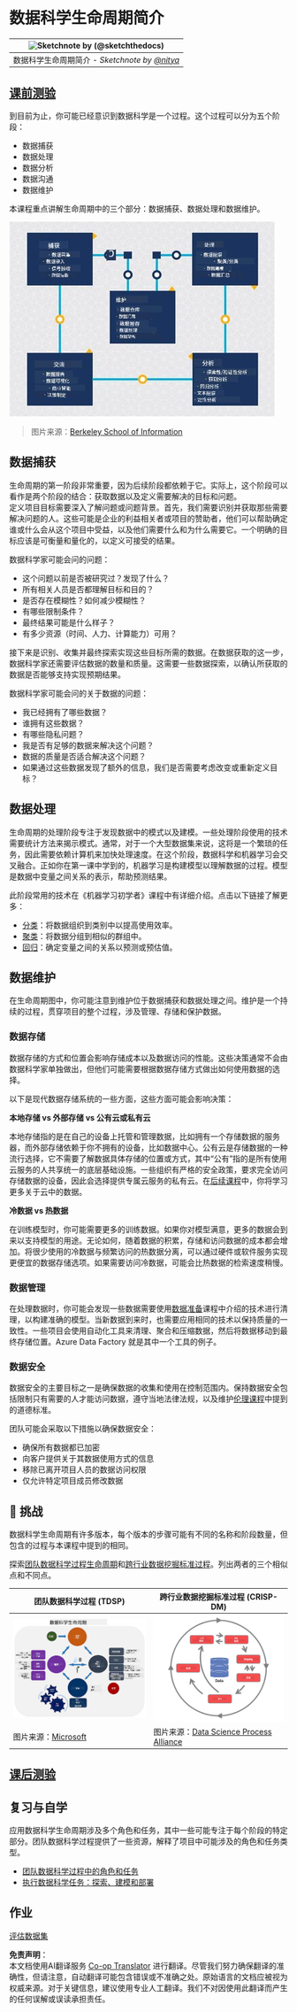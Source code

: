 <!--
CO_OP_TRANSLATOR_METADATA:
{
  "original_hash": "c368f8f2506fe56bca0f7be05c4eb71d",
  "translation_date": "2025-08-25T17:41:25+00:00",
  "source_file": "4-Data-Science-Lifecycle/14-Introduction/README.md",
  "language_code": "zh"
}
-->
# 数据科学生命周期简介

|![ Sketchnote by [(@sketchthedocs)](https://sketchthedocs.dev) ](../../sketchnotes/14-DataScience-Lifecycle.png)|
|:---:|
| 数据科学生命周期简介 - _Sketchnote by [@nitya](https://twitter.com/nitya)_ |

## [课前测验](https://red-water-0103e7a0f.azurestaticapps.net/quiz/26)

到目前为止，你可能已经意识到数据科学是一个过程。这个过程可以分为五个阶段：

- 数据捕获
- 数据处理
- 数据分析
- 数据沟通
- 数据维护

本课程重点讲解生命周期中的三个部分：数据捕获、数据处理和数据维护。

![数据科学生命周期图示](../../../../translated_images/data-science-lifecycle.a1e362637503c4fb0cd5e859d7552edcdb4aa629a279727008baa121f2d33f32.zh.jpg)
> 图片来源：[Berkeley School of Information](https://ischoolonline.berkeley.edu/data-science/what-is-data-science/)

## 数据捕获

生命周期的第一阶段非常重要，因为后续阶段都依赖于它。实际上，这个阶段可以看作是两个阶段的结合：获取数据以及定义需要解决的目标和问题。  
定义项目目标需要深入了解问题或问题背景。首先，我们需要识别并获取那些需要解决问题的人。这些可能是企业的利益相关者或项目的赞助者，他们可以帮助确定谁或什么会从这个项目中受益，以及他们需要什么和为什么需要它。一个明确的目标应该是可衡量和量化的，以定义可接受的结果。

数据科学家可能会问的问题：
- 这个问题以前是否被研究过？发现了什么？
- 所有相关人员是否都理解目标和目的？
- 是否存在模糊性？如何减少模糊性？
- 有哪些限制条件？
- 最终结果可能是什么样子？
- 有多少资源（时间、人力、计算能力）可用？

接下来是识别、收集并最终探索实现这些目标所需的数据。在数据获取的这一步，数据科学家还需要评估数据的数量和质量。这需要一些数据探索，以确认所获取的数据是否能够支持实现预期结果。

数据科学家可能会问的关于数据的问题：
- 我已经拥有了哪些数据？
- 谁拥有这些数据？
- 有哪些隐私问题？
- 我是否有足够的数据来解决这个问题？
- 数据的质量是否适合解决这个问题？
- 如果通过这些数据发现了额外的信息，我们是否需要考虑改变或重新定义目标？

## 数据处理

生命周期的处理阶段专注于发现数据中的模式以及建模。一些处理阶段使用的技术需要统计方法来揭示模式。通常，对于一个大型数据集来说，这将是一个繁琐的任务，因此需要依赖计算机来加快处理速度。在这个阶段，数据科学和机器学习会交叉融合。正如你在第一课中学到的，机器学习是构建模型以理解数据的过程。模型是数据中变量之间关系的表示，帮助预测结果。

此阶段常用的技术在《机器学习初学者》课程中有详细介绍。点击以下链接了解更多：

- [分类](https://github.com/microsoft/ML-For-Beginners/tree/main/4-Classification)：将数据组织到类别中以提高使用效率。
- [聚类](https://github.com/microsoft/ML-For-Beginners/tree/main/5-Clustering)：将数据分组到相似的群组中。
- [回归](https://github.com/microsoft/ML-For-Beginners/tree/main/2-Regression)：确定变量之间的关系以预测或预估值。

## 数据维护

在生命周期图中，你可能注意到维护位于数据捕获和数据处理之间。维护是一个持续的过程，贯穿项目的整个过程，涉及管理、存储和保护数据。

### 数据存储
数据存储的方式和位置会影响存储成本以及数据访问的性能。这些决策通常不会由数据科学家单独做出，但他们可能需要根据数据存储方式做出如何使用数据的选择。

以下是现代数据存储系统的一些方面，这些方面可能会影响决策：

**本地存储 vs 外部存储 vs 公有云或私有云**

本地存储指的是在自己的设备上托管和管理数据，比如拥有一个存储数据的服务器，而外部存储依赖于你不拥有的设备，比如数据中心。公有云是存储数据的一种流行选择，它不需要了解数据具体存储的位置或方式，其中“公有”指的是所有使用云服务的人共享统一的底层基础设施。一些组织有严格的安全政策，要求完全访问存储数据的设备，因此会选择提供专属云服务的私有云。在[后续课程](https://github.com/microsoft/Data-Science-For-Beginners/tree/main/5-Data-Science-In-Cloud)中，你将学习更多关于云中的数据。

**冷数据 vs 热数据**

在训练模型时，你可能需要更多的训练数据。如果你对模型满意，更多的数据会到来以支持模型的用途。无论如何，随着数据的积累，存储和访问数据的成本都会增加。将很少使用的冷数据与频繁访问的热数据分离，可以通过硬件或软件服务实现更便宜的数据存储选项。如果需要访问冷数据，可能会比热数据的检索速度稍慢。

### 数据管理
在处理数据时，你可能会发现一些数据需要使用[数据准备](https://github.com/microsoft/Data-Science-For-Beginners/tree/main/2-Working-With-Data/08-data-preparation)课程中介绍的技术进行清理，以构建准确的模型。当新数据到来时，也需要应用相同的技术以保持质量的一致性。一些项目会使用自动化工具来清理、聚合和压缩数据，然后将数据移动到最终存储位置。Azure Data Factory 就是其中一个工具的例子。

### 数据安全
数据安全的主要目标之一是确保数据的收集和使用在控制范围内。保持数据安全包括限制只有需要的人才能访问数据，遵守当地法律法规，以及维护[伦理课程](https://github.com/microsoft/Data-Science-For-Beginners/tree/main/1-Introduction/02-ethics)中提到的道德标准。

团队可能会采取以下措施以确保数据安全：
- 确保所有数据都已加密
- 向客户提供关于其数据使用方式的信息
- 移除已离开项目人员的数据访问权限
- 仅允许特定项目成员修改数据

## 🚀 挑战

数据科学生命周期有许多版本，每个版本的步骤可能有不同的名称和阶段数量，但包含的过程与本课程中提到的相同。

探索[团队数据科学过程生命周期](https://docs.microsoft.com/en-us/azure/architecture/data-science-process/lifecycle)和[跨行业数据挖掘标准过程](https://www.datascience-pm.com/crisp-dm-2/)。列出两者的三个相似点和不同点。

|团队数据科学过程 (TDSP)|跨行业数据挖掘标准过程 (CRISP-DM)|
|--|--|
|![团队数据科学生命周期](../../../../translated_images/tdsp-lifecycle2.e19029d598e2e73d5ef8a4b98837d688ec6044fe332c905d4dbb69eb6d5c1d96.zh.png) | ![数据科学过程联盟图片](../../../../translated_images/CRISP-DM.8bad2b4c66e62aa75278009e38e3e99902c73b0a6f63fd605a67c687a536698c.zh.png) |
| 图片来源：[Microsoft](https://docs.microsoft.comazure/architecture/data-science-process/lifecycle) | 图片来源：[Data Science Process Alliance](https://www.datascience-pm.com/crisp-dm-2/) |

## [课后测验](https://red-water-0103e7a0f.azurestaticapps.net/quiz/27)

## 复习与自学

应用数据科学生命周期涉及多个角色和任务，其中一些可能专注于每个阶段的特定部分。团队数据科学过程提供了一些资源，解释了项目中可能涉及的角色和任务类型。

* [团队数据科学过程中的角色和任务](https://docs.microsoft.com/en-us/azure/architecture/data-science-process/roles-tasks)
* [执行数据科学任务：探索、建模和部署](https://docs.microsoft.com/en-us/azure/architecture/data-science-process/execute-data-science-tasks)

## 作业

[评估数据集](assignment.md)

**免责声明**：  
本文档使用AI翻译服务 [Co-op Translator](https://github.com/Azure/co-op-translator) 进行翻译。尽管我们努力确保翻译的准确性，但请注意，自动翻译可能包含错误或不准确之处。原始语言的文档应被视为权威来源。对于关键信息，建议使用专业人工翻译。我们不对因使用此翻译而产生的任何误解或误读承担责任。